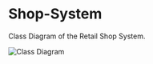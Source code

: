 # Shop-System

Class Diagram of the Retail Shop System.

![Class Diagram](https://user-images.githubusercontent.com/130489863/232498761-9f01ae1f-7ec6-4608-b972-e116acd74610.svg)
